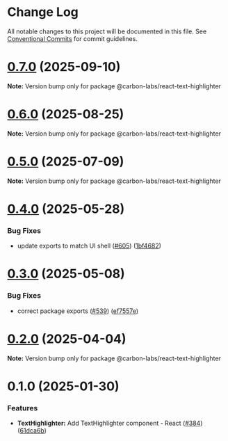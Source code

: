# Change Log

All notable changes to this project will be documented in this file.
See [Conventional Commits](https://conventionalcommits.org) for commit guidelines.

# [0.7.0](https://github.com/carbon-design-system/carbon-labs/compare/@carbon-labs/react-text-highlighter@0.6.0...@carbon-labs/react-text-highlighter@0.7.0) (2025-09-10)

**Note:** Version bump only for package @carbon-labs/react-text-highlighter





# [0.6.0](https://github.com/carbon-design-system/carbon-labs/compare/@carbon-labs/react-text-highlighter@0.5.0...@carbon-labs/react-text-highlighter@0.6.0) (2025-08-25)

**Note:** Version bump only for package @carbon-labs/react-text-highlighter





# [0.5.0](https://github.com/carbon-design-system/carbon-labs/compare/@carbon-labs/react-text-highlighter@0.4.0...@carbon-labs/react-text-highlighter@0.5.0) (2025-07-09)

**Note:** Version bump only for package @carbon-labs/react-text-highlighter





# [0.4.0](https://github.com/carbon-design-system/carbon-labs/compare/@carbon-labs/react-text-highlighter@0.3.0...@carbon-labs/react-text-highlighter@0.4.0) (2025-05-28)


### Bug Fixes

* update exports to match UI shell ([#605](https://github.com/carbon-design-system/carbon-labs/issues/605)) ([1bf4682](https://github.com/carbon-design-system/carbon-labs/commit/1bf46822620b44cc1ad9ce58913bf26e9c3a2ca1))





# [0.3.0](https://github.com/carbon-design-system/carbon-labs/compare/@carbon-labs/react-text-highlighter@0.2.0...@carbon-labs/react-text-highlighter@0.3.0) (2025-05-08)


### Bug Fixes

* correct package exports ([#539](https://github.com/carbon-design-system/carbon-labs/issues/539)) ([ef7557e](https://github.com/carbon-design-system/carbon-labs/commit/ef7557e10c1385a6bdc60d32361ce7ba2dad263c))





# [0.2.0](https://github.com/carbon-design-system/carbon-labs/compare/@carbon-labs/react-text-highlighter@0.1.0...@carbon-labs/react-text-highlighter@0.2.0) (2025-04-04)

**Note:** Version bump only for package @carbon-labs/react-text-highlighter





# 0.1.0 (2025-01-30)


### Features

* **TextHighlighter:** Add TextHighlighter component - React ([#384](https://github.com/carbon-design-system/carbon-labs/issues/384)) ([61dca6b](https://github.com/carbon-design-system/carbon-labs/commit/61dca6ba71aafcab4a101cb21fc898a630c4c333))
